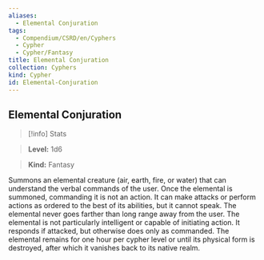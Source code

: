 ```yaml
---
aliases:
  - Elemental Conjuration
tags:
  - Compendium/CSRD/en/Cyphers
  - Cypher
  - Cypher/Fantasy
title: Elemental Conjuration
collection: Cyphers
kind: Cypher
id: Elemental-Conjuration
---
```

## Elemental Conjuration    
>[!info] Stats    
> **Level:** 1d6    
> **Kind:** Fantasy  
    
Summons an elemental creature (air, earth, fire, or water) that can understand the verbal commands of the user. Once the elemental is summoned, commanding it is not an action. It can make attacks or perform actions as ordered to the best of its abilities, but it cannot speak. The elemental never goes farther than long range away from the user.  The elemental is not particularly intelligent or capable of initiating action. It responds if attacked, but otherwise does only as commanded. The elemental remains for one hour per cypher level or until its physical form is destroyed, after which it vanishes back to its native realm.

